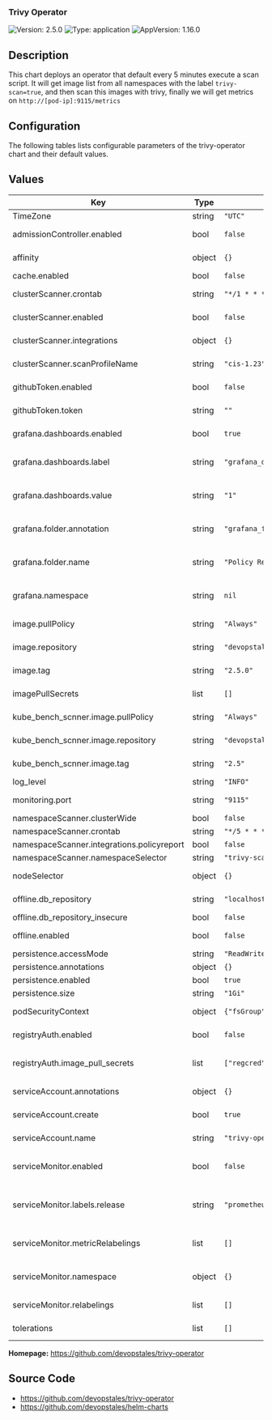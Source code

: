 ### Trivy Operator

![Version: 2.5.0](https://img.shields.io/badge/Version-2.5.0-informational?style=for-the-badge)
![Type: application](https://img.shields.io/badge/Type-application-informational?style=for-the-badge)
![AppVersion: 1.16.0](https://img.shields.io/badge/AppVersion-1.16.0-informational?style=for-the-badge)

## Description

This chart deploys an operator that default every 5 minutes execute a scan script. It will get image list from all namespaces with the label `trivy-scan=true`, and then scan this images with trivy, finally we will get metrics on `http://[pod-ip]:9115/metrics`

## Configuration

The following tables lists configurable parameters of the trivy-operator chart and their default values.

<fill out>

## Values

| Key | Type | Default | Description |
|-----|------|---------|-------------|
| TimeZone | string | `"UTC"` | Time Zone in container |
| admissionController.enabled | bool | `false` | enable adission controller |
| affinity | object | `{}` | Set the affinity for the pod. |
| cache.enabled | bool | `false` | enable redis cache |
| clusterScanner.crontab | string | `"*/1 * * * *"` | crontab for scheduled scan |
| clusterScanner.enabled | bool | `false` | enable clusterScanner cr creation |
| clusterScanner.integrations | object | `{}` | configure defectdojo integration |
| clusterScanner.scanProfileName | string | `"cis-1.23"` | kube-hunter scan profile |
| githubToken.enabled | bool | `false` | enable github authentiation token |
| githubToken.token | string | `""` | github authentiation token value |
| grafana.dashboards.enabled | bool | `true` | Enable the deployment of grafana dashboards |
| grafana.dashboards.label | string | `"grafana_dashboard"` | Label to find dashboards using the k8s sidecar |
| grafana.dashboards.value | string | `"1"` | Label value to find dashboards using the k8s sidecar |
| grafana.folder.annotation | string | `"grafana_folder"` | Annotation to enable folder storage using the k8s sidecar |
| grafana.folder.name | string | `"Policy Reporter"` | Grafana folder in which to store the dashboards |
| grafana.namespace | string | `nil` | namespace for configMap of grafana dashboards |
| image.pullPolicy | string | `"Always"` | The docker image pull policy |
| image.repository | string | `"devopstales/trivy-operator"` | The docker image repository to use |
| image.tag | string | `"2.5.0"` | The docker image tag to use |
| imagePullSecrets | list | `[]` | list of secrets to use for imae pull |
| kube_bench_scnner.image.pullPolicy | string | `"Always"` | The docker image pull policy |
| kube_bench_scnner.image.repository | string | `"devopstales/kube-bench-scnner"` | The docker image repository to use |
| kube_bench_scnner.image.tag | string | `"2.5"` | The docker image tag to use |
| log_level | string | `"INFO"` | Log level |
| monitoring.port | string | `"9115"` | configure prometheus monitoring port |
| namespaceScanner.clusterWide | bool | `false` |  |
| namespaceScanner.crontab | string | `"*/5 * * * *"` |  |
| namespaceScanner.integrations.policyreport | bool | `false` |  |
| namespaceScanner.namespaceSelector | string | `"trivy-scan"` |  |
| nodeSelector | object | `{}` | Set the node selector for the pod. |
| offline.db_repository | string | `"localhost:5000/trivy-db"` | repository to use for download trivy vuln db |
| offline.db_repository_insecure | bool | `false` | insecure repository |
| offline.enabled | bool | `false` | enable air-gapped mode |
| persistence.accessMode | string | `"ReadWriteOnce"` | Volumes mode |
| persistence.annotations | object | `{}` | Volumes annotations |
| persistence.enabled | bool | `true` | Volumes for the pod |
| persistence.size | string | `"1Gi"` | Volumes size |
| podSecurityContext | object | `{"fsGroup":10001,"fsGroupChangePolicy":"OnRootMismatch"}` | security options for the pod |
| registryAuth.enabled | bool | `false` | enable registry authentication |
| registryAuth.image_pull_secrets | list | `["regcred"]` | list of image pull secrets for authentication |
| serviceAccount.annotations | object | `{}` | serviceAccount annotations |
| serviceAccount.create | bool | `true` | Enable serviceAccount creation |
| serviceAccount.name | string | `"trivy-operator"` | Name of the serviceAccount |
| serviceMonitor.enabled | bool | `false` | allow to override the namespace for serviceMonitor |
| serviceMonitor.labels.release | string | `"prometheus"` | labels to match the serviceMonitorSelector of the Prometheus Resource |
| serviceMonitor.metricRelabelings | list | `[]` | metricRelabeling config for serviceMonitor |
| serviceMonitor.namespace | object | `{}` | Name of the namespace for serviceMonitor |
| serviceMonitor.relabelings | list | `[]` | relabel config for serviceMonitor |
| tolerations | list | `[]` | Set the tolerations for the pod. |

**Homepage:** <https://github.com/devopstales/trivy-operator>

## Source Code

* <https://github.com/devopstales/trivy-operator>
* <https://github.com/devopstales/helm-charts>


